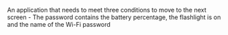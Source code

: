 An application that needs to meet three conditions to move to the next screen -
The password contains the battery percentage, the flashlight is on and the name of the Wi-Fi password
